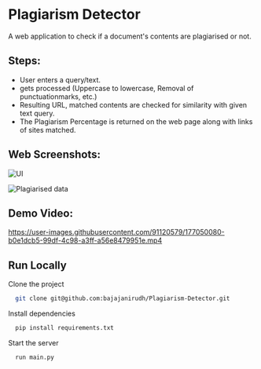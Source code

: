 # Plagiarism Detector

A web application to check if a document's contents are plagiarised or not.


## Steps:

- User enters a query/text.
-  gets processed (Uppercase to lowercase, Removal of punctuationmarks, etc.)
- Resulting URL, matched contents are checked for similarity with given text query.
- The Plagiarism Percentage is returned on the web page along with links of sites matched.


## Web Screenshots:

![UI](https://user-images.githubusercontent.com/101112022/176243533-54656499-c499-49f6-9ed9-3ee4f2ab541f.png)

![Plagiarised data](https://user-images.githubusercontent.com/101112022/176243664-b834606f-f7e4-49eb-b245-bf7b1262718f.png)

## Demo Video:

https://user-images.githubusercontent.com/91120579/177050080-b0e1dcb5-99df-4c98-a3ff-a56e8479951e.mp4


## Run Locally

Clone the project

```bash
  git clone git@github.com:bajajanirudh/Plagiarism-Detector.git
```

Install dependencies

```bash
  pip install requirements.txt
```

Start the server

```bash
  run main.py
```
